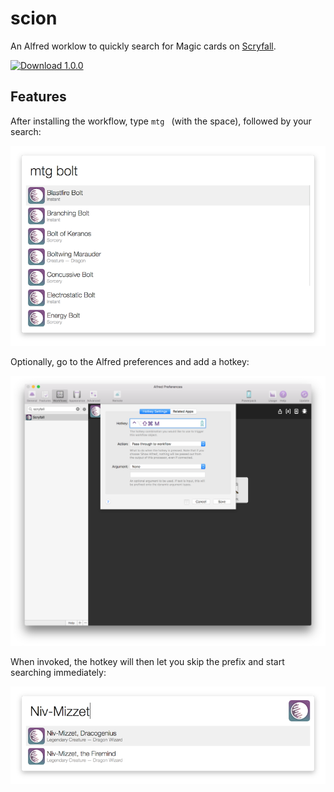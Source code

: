 # scion

An Alfred worklow to quickly search for Magic cards on [Scryfall](https://www.scryfall.com).

[![Download 1.0.0](https://img.shields.io/badge/download-v1.0.0-green.svg)](https://raw.githubusercontent.com/scryfall/scion/master/build/scryfall.alfredworkflow)

## Features

After installing the workflow, type `mtg ` (with the space), followed by your search:

![Example search for "bolt"](docs/screenshot-wo.png)

Optionally, go to the Alfred preferences and add a hotkey:

![Adding a hotkey](docs/hotkey.png)

When invoked, the hotkey will then let you skip the prefix and start searching immediately:

![Example search for "Niv-Mizzet", invoked from the hotkey](docs/screenshot-w.png)
